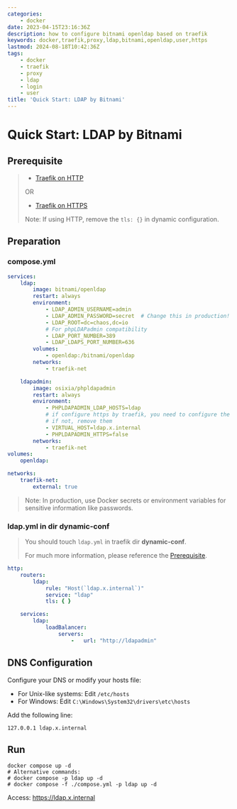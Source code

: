 ```yaml
---
categories:
    - docker
date: 2023-04-15T23:16:36Z
description: how to configure bitnami openldap based on traefik
keywords: docker,traefik,proxy,ldap,bitnami,openldap,user,https
lastmod: 2024-08-18T10:42:36Z
tags:
    - docker
    - traefik
    - proxy
    - ldap
    - login
    - user
title: 'Quick Start: LDAP by Bitnami'
---
```




# Quick Start: LDAP by Bitnami

## Prerequisite

> - [Traefik on HTTP](https://blog.caoyu.info/quick-start-1-traefik.html)
>
> OR
>
> - [Traefik on HTTPS](https://blog.caoyu.info/quick-start-1-1-traefik-ssl.html)
>
> Note: If using HTTP, remove the `tls: {}` in dynamic configuration.

## Preparation

### compose.yml

```yaml
services:
    ldap:
        image: bitnami/openldap
        restart: always
        environment:
            - LDAP_ADMIN_USERNAME=admin
            - LDAP_ADMIN_PASSWORD=secret  # Change this in production!
            - LDAP_ROOT=dc=chaos,dc=io
            # For phpLDAPadmin compatibility
            - LDAP_PORT_NUMBER=389
            - LDAP_LDAPS_PORT_NUMBER=636
        volumes:
            - openldap:/bitnami/openldap
        networks:
            - traefik-net

    ldapadmin:
        image: osixia/phpldapadmin
        restart: always
        environment:
            - PHPLDAPADMIN_LDAP_HOSTS=ldap
            # if configure https by traefik, you need to configure the following two lines
            # if not, remove them
            - VIRTUAL_HOST=ldap.x.internal
            - PHPLDAPADMIN_HTTPS=false
        networks:
            - traefik-net
volumes:
    openldap:

networks:
    traefik-net:
        external: true

```

> Note: In production, use Docker secrets or environment variables for sensitive information like passwords.

### ldap.yml in dir dynamic-conf

> You should touch `ldap.yml` in traefik dir **dynamic-conf**.
>
> For much more information, please reference the [Prerequisite](#Prerequisite).

```yaml
http:
    routers:
        ldap:
            rule: "Host(`ldap.x.internal`)"
            service: "ldap"
            tls: { }

    services:
        ldap:
            loadBalancer:
                servers:
                    -   url: "http://ldapadmin"

```

## DNS Configuration

Configure your DNS or modify your hosts file:

- For Unix-like systems: Edit `/etc/hosts`
- For Windows: Edit `C:\Windows\System32\drivers\etc\hosts`

Add the following line:

```
127.0.0.1 ldap.x.internal
```

## Run

```shell
docker compose up -d
# Alternative commands:
# docker compose -p ldap up -d
# docker compose -f ./compose.yml -p ldap up -d
```

Access: https://ldap.x.internal
